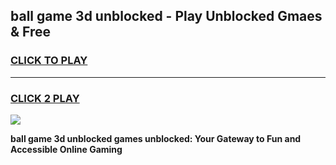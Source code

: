 
## ball game 3d unblocked - Play Unblocked Gmaes & Free
<h3>
<a href="https://premium.freeplayer.one?title=ball_game_3d_unblocked&ref=20F">CLICK TO PLAY</a></h3>
<hr>

<h3>
<a href="https://premium.freeplayer.one?title=ball_game_3d_unblocked&ref=20F">CLICK 2 PLAY</a>
  
</h3>

<a href="https://premium.freeplayer.one?title=ball_game_3d_unblocked&ref=20F/"><img src="https://clearcache.store/games.png"></a>


**ball game 3d unblocked games unblocked: Your Gateway to Fun and Accessible Online Gaming**
